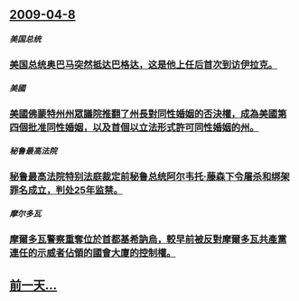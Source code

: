## [2009-04-8](/zh/news/2009/04/8/index.md)

##### 美国总统
### [美国总统奥巴马突然抵达巴格达，这是他上任后首次到访伊拉克。](/zh/news/2009/04/8/美国总统奥巴马突然抵达巴格达-这是他上任后首次到访伊拉克.md)
##### 美國
### [美國佛蒙特州州眾議院推翻了州長對同性婚姻的否決權，成為美國第四個批准同性婚姻，以及首個以立法形式許可同性婚姻的州。](/zh/news/2009/04/8/美國佛蒙特州州眾議院推翻了州長對同性婚姻的否決權-成為美國第四個批准同性婚姻-以及首個以立法形式許可同性婚姻的州.md)
##### 秘鲁最高法院
### [秘鲁最高法院特别法庭裁定前秘鲁总统阿尔韦托·藤森下令屠杀和绑架罪名成立，判处25年监禁。](/zh/news/2009/04/8/秘鲁最高法院特别法庭裁定前秘鲁总统阿尔韦托-藤森下令屠杀和绑架罪名成立-判处25年监禁.md)
##### 摩尔多瓦
### [摩爾多瓦警察重奪位於首都基希訥烏，較早前被反對摩爾多瓦共產黨連任的示威者佔領的國會大廈的控制權。](/zh/news/2009/04/8/摩爾多瓦警察重奪位於首都基希訥烏-較早前被反對摩爾多瓦共產黨連任的示威者佔領的國會大廈的控制權.md)
## [前一天...](/zh/news/2009/04/6/index.md)

